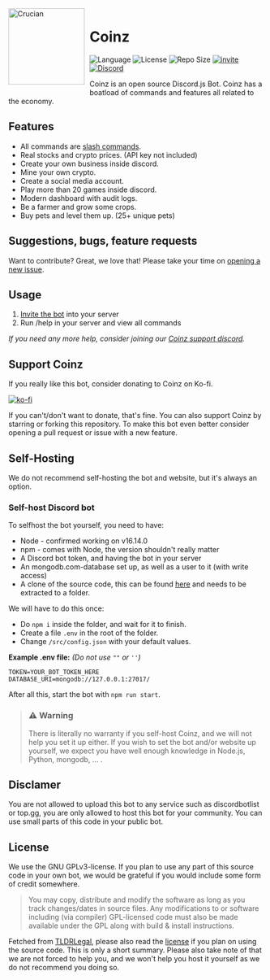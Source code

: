 <img width="150" height="150" align="left" style="float: left; margin: 0 10px 10px 0;" alt="Crucian" src="https://cdn.coinzbot.xyz/logo.png">

# Coinz
![Language](https://img.shields.io/badge/Language-Node.js-427E38?style=for-the-badge&logo=node.js)
![License](https://img.shields.io/github/license/SiebeBaree/Coinz?style=for-the-badge&logo=github)
![Repo Size](https://img.shields.io/github/languages/code-size/SiebeBaree/Coinz?style=for-the-badge&label=SIZE&logo=databricks&logoColor=white)
[![invite](https://img.shields.io/badge/Invite-Coinz-DBA514?style=for-the-badge&logo=coil&logoColor=white)](https://coinzbot.xyz/invite)
[![Discord](https://img.shields.io/discord/938177962698735616?style=for-the-badge&logo=discord&logoColor=white)](https://discord.gg/asnZQwc6kW)

Coinz is an open source Discord.js Bot. Coinz has a boatload of commands and features all related to the economy.

## Features
* All commands are [slash commands](https://discord.com/blog/slash-commands-are-here).
* Real stocks and crypto prices. (API key not included)
* Create your own business inside discord.
* Mine your own crypto.
* Create a social media account.
* Play more than 20 games inside discord.
* Modern dashboard with audit logs.
* Be a farmer and grow some crops.
* Buy pets and level them up. (25+ unique pets)

## Suggestions, bugs, feature requests

Want to contribute? Great, we love that! Please take your time on [opening a new issue](https://github.com/SiebeBaree/Coinz/issues/new).

## Usage
1. [Invite the bot](https://coinzbot.xyz/invite) into your server
2. Run /help in your server and view all commands

*If you need any more help, consider joining our [Coinz support discord](https://coinzbot.xyz/discord).*

## Support Coinz
If you really like this bot, consider donating to Coinz on Ko-fi.

[![ko-fi](https://ko-fi.com/img/githubbutton_sm.svg)](https://ko-fi.com/J3J54IS5U)

If you can't/don't want to donate, that's fine. You can also support Coinz by starring or forking this repository. To make this bot even better consider opening a pull request or issue with a new feature.

## Self-Hosting
We do not recommend self-hosting the bot and website, but it's always an option.

### Self-host Discord bot
To selfhost the bot yourself, you need to have:
* Node - confirmed working on v16.14.0
* npm - comes with Node, the version shouldn't really matter
* A Discord bot token, and having the bot in your server
* An mongodb.com-database set up, as well as a user to it (with write access)
* A clone of the source code, this can be found [here](https://github.com/SiebeBaree/Coinz) and needs to be extracted to a folder.

We will have to do this once:
* Do `npm i` inside the folder, and wait for it to finish.
* Create a file `.env` in the root of the folder.
* Change `/src/config.json` with your default values.

**Example .env file:** *(Do not use `""` or `''`)*
```
TOKEN=YOUR_BOT_TOKEN_HERE
DATABASE_URI=mongodb://127.0.0.1:27017/
```

After all this, start the bot with `npm run start`.

> ### ⚠ Warning 
> There is literally no warranty if you self-host Coinz, and we will not help you set it up either. If you wish to set the bot and/or website up yourself, we expect you have well enough knowledge in Node.js, Python, mongodb, ... .

## Disclamer
You are not allowed to upload this bot to any service such as discordbotlist or top.gg, you are only allowed to host this bot for your community. You can use small parts of this code in your public bot.

## License
We use the GNU GPLv3-license. If you plan to use any part of this source code in your own bot, we would be grateful if you would include some form of credit somewhere.

> You may copy, distribute and modify the software as long as you track changes/dates in source files. Any modifications to or software including (via compiler) GPL-licensed code must also be made available under the GPL along with build & install instructions.

Fetched from [TLDRLegal](https://tldrlegal.com/license/gnu-general-public-license-v3-(gpl-3)), please also read the [license](https://github.com/SiebeBaree/Coinz/blob/main/LICENSE) if you plan on using the source code. This is only a short summary. Please also take note of that we are not forced to help you, and we won't help you host it yourself as we do not recommend you doing so.